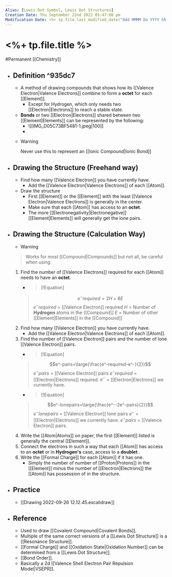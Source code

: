 ```yaml
---
Alias: [Lewis Dot Symbol, Lewis Dot Structures]
Creation Date: Thu September 22nd 2022 05:47:08 pm 
Modification Date: <%+ tp.file.last_modified_date("ddd MMMM Do YYYY hh:mm:ss a") %>
---
```

# <%+ tp.file.title %>
#Permanent [[Chemistry]]

- ## Definition ^935dc7
	- A method of drawing compounds that shows how its [[Valence Electron|Valence Electrons]] combine to form a **octet** for each [[Element]].
		- Except for Hydrogen, which only needs two [[Electron|Electrons]] to reach a stable state.
	- **Bonds** or two [[Electron|Electrons]] shared between two [[Element|Elements]] can be represented by the following:
		- ![[IMG_D05C73BF5481-1.jpeg|100]]
		- 
	- > [!Warning]
	  > Never use this to represent an [[Ionic Compound|Ionic Bond]]
- ## Drawing the Structure (Freehand way)
	- Find how many [[Valence Electron]] you have currently have.
		- Add the [[Valence Electron|Valence Electrons]] of each [[Atom]].
	- Draw the structure
		- First [[Element]] or  the [[Element]] with the least [[Valence Electron|Valence Electrons]] is generally in the center.
		- Make sure that each [[Atom]] has access to an **octet**.
		- The more [[Electronegativity|Electronegative]] [[Element|Elements]] will generally get the lone pairs.
- ## Drawing the Structure (Calculation Way)
	- > [!Warning]
	> Works for most [[Compound|Compounds]] but not all, be careful when using.
	1. Find the number of [[Valence Electrons]] required for each [[Atom]] needs to have an **octet**.
	   - > [!Equation]
	   > $$e^-required=2H+8E$$
	   > $e^-required$ = [[Valence Electron]] required
	   > $H$ = Number of **Hydrogen** atoms in the [[Compound]]
	   > $E$ = Number of other [[Element|Elements]] in the [[Compound]]
	2. Find how many [[Valence Electron]] you have currently have.
		- Add the [[Valence Electron|Valence Electrons]] of each [[Atom]].
	3. Find the number of [[Valence Electron]] pairs and the number of lone [[Valence Electron]] pairs.
		- > [!Equation]
	   > $$e^-pairs=\large{\frac{e^-required-e^-}{2}}$$
	   > $e^-pairs$ = [[Valence Electron]] pairs
	   > $e^-required$ = [[Electron|Electrons]] required.
	   > $e^-$ = [[Electron|Electrons]] we currently have.
		- > [!Equation]
	   > $$e^-lonepairs=\large{\frac{e^--2e^-pairs}{2}}$$
	   > $e^-lonepairs$ = [[Valence Electron]] lone pairs
	   > $e^-$ = [[Electron|Electrons]] we currently have.
	   > $e^-pairs$ = [[Valence Electron]] pairs.
	4. Write the [[Atom|Atoms]] on paper, the first [[Element]] listed is generally the central [[Element]].
	5. Connect the electrons in such a way that each [[Atom]] has access to an **octet** or in **Hydrogen's** case, access to a **doublet** .
	6. Write the [[Formal Charge]] for each [[Atom]] if it has one.
		- Simply the number of number of [[Proton|Protons]] in the [[Element]] minus the number of [[Electron|Electrons]] the [[Atom]] has possession of in the structure.
- ## Practice
	- [[Drawing 2022-09-26 12.12.45.excalidraw]]
- ## Reference
	- Used to draw [[Covalent Compound|Covalent Bonds]].
	- Multiple of the same correct versions of a [[Lewis Dot Structure]] is a [[Resonance Structure]].
	- [[Formal Charge]] and [[Oxidation State|Oxidation Number]] can be determined from a [[Lewis Dot Structure]].
	- [[Bond Order]].
	- Basically a 2d [[Valence Shell Electron Pair Repulsion Model|VSEPR]].